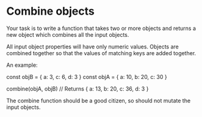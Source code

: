 # Combine objects

Your task is to write a function that takes two or more objects and returns a new object which combines all the input objects.

All input object properties will have only numeric values. Objects are combined together so that the values of matching keys are added together.

An example:

const objB = { a: 3, c: 6, d: 3 }
const objA = { a: 10, b: 20, c: 30 }

combine(objA, objB) // Returns { a: 13, b: 20, c: 36, d: 3 }

The combine function should be a good citizen, so should not mutate the input objects.